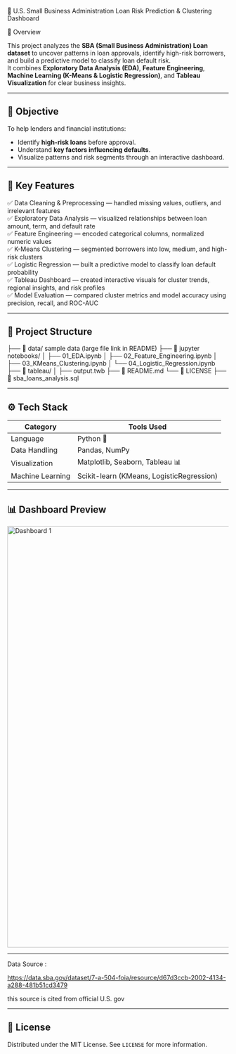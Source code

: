 🏦 U.S. Small Business Administration Loan Risk Prediction & Clustering Dashboard

 🚀 Overview

This project analyzes the **SBA (Small Business Administration) Loan dataset** to uncover patterns in loan approvals, identify high-risk borrowers, and build a predictive model to classify loan default risk.  
It combines **Exploratory Data Analysis (EDA)**, **Feature Engineering**, **Machine Learning (K-Means & Logistic Regression)**, and **Tableau Visualization** for clear business insights.

---

## 🎯 **Objective**
To help lenders and financial institutions:
- Identify **high-risk loans** before approval.
- Understand **key factors influencing defaults**.
- Visualize patterns and risk segments through an interactive dashboard.

---

## 🧠 **Key Features**
✅ Data Cleaning & Preprocessing — handled missing values, outliers, and irrelevant features  
✅ Exploratory Data Analysis — visualized relationships between loan amount, term, and default rate  
✅ Feature Engineering — encoded categorical columns, normalized numeric values  
✅ K-Means Clustering — segmented borrowers into low, medium, and high-risk clusters  
✅ Logistic Regression — built a predictive model to classify loan default probability  
✅ Tableau Dashboard — created interactive visuals for cluster trends, regional insights, and risk profiles  
✅ Model Evaluation — compared cluster metrics and model accuracy using precision, recall, and ROC-AUC  

---

## 🧱 **Project Structure**

├── 📁 data/ sample data (large file link in README)
├── 📁 jupyter notebooks/
│ ├── 01_EDA.ipynb
│ ├── 02_Feature_Engineering.ipynb
│ ├── 03_KMeans_Clustering.ipynb
│ └── 04_Logistic_Regression.ipynb
├── 📁 tableau/
│ ├── output.twb
├── 📄 README.md
└── 📄 LICENSE
├── 📄 sba_loans_analysis.sql



---

## ⚙️ **Tech Stack**
| Category | Tools Used |
|-----------|-------------|
| Language | Python 🐍 |
| Data Handling | Pandas, NumPy |
| Visualization | Matplotlib, Seaborn, Tableau 📊 |
| Machine Learning | Scikit-learn (KMeans, LogisticRegression) |

---

## 📊 **Dashboard Preview**



<img width="1706" height="959" alt="Dashboard 1" src="https://github.com/user-attachments/assets/31068684-4f73-4503-97d9-fae26779d6dd" />





---
Data Source :

https://data.sba.gov/dataset/7-a-504-foia/resource/d67d3ccb-2002-4134-a288-481b51cd3479

this source is cited from official U.S. gov 

---

## 🪪 **License**
Distributed under the MIT License. See `LICENSE` for more information.





